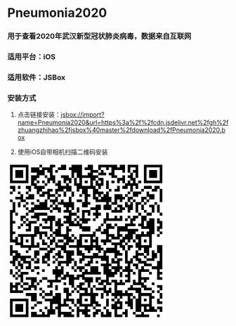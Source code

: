 # Pneumonia2020
### 用于查看2020年武汉新型冠状肺炎病毒，数据来自互联网

### 适用平台：iOS

### 适用软件：JSBox

### 安装方式

1. 点击链接安装：[jsbox://import?name=Pneumonia2020&url=https%3a%2f%2fcdn.jsdelivr.net%2fgh%2fzhuangzhihao%2fjsbox%40master%2fdownload%2fPneumonia2020.box](jsbox://import?name=Pneumonia2020&url=https%3a%2f%2fcdn.jsdelivr.net%2fgh%2fzhuangzhihao%2fjsbox%40master%2fdownload%2fPneumonia2020.box&icon=https%3a%2f%2fcdn.jsdelivr.net%2fgh%2fzhuangzhihao%2fjsbox%40master%2fapps%2fPneumonia2020%2fassets%2ficon.png)

2. 使用iOS自带相机扫描二维码安装

![二维码](images/Pneumonia2020.png)